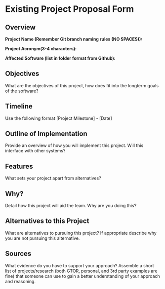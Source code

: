 # Existing Project Proposal Form

## Overview

**Project Name (Remember Git branch naming rules (NO SPACES)):**

**Project Acronym(3-4 characters):**

**Affected Software (list in folder format from Github):**


## Objectives
What are the objectives of this project, how does fit into the longterm goals of the software?

## Timeline
Use the following format [Project Milestone] - [Date]

## Outline of Implementation
Provide an overview of how you will implement this project. Will this interface with other systems?

## Features
What sets your project apart from alternatives?

## Why?
Detail how this project will aid the team. Why are you doing this?

## Alternatives to this Project
What are alternatives to pursuing this project? If appropriate describe why you are not pursuing this alternative.

##   Sources
What evidence do you have to support your approach? Assemble a short list of projects/research (both GTOR, personal, and 3rd party examples are fine) that someone can use to gain a better understanding of your approach and reasoning.

